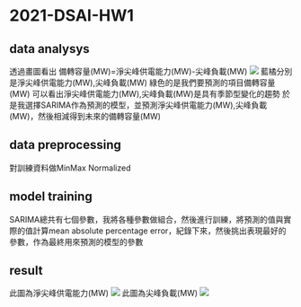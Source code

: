 # 2021-DSAI-HW1

## data analysys
透過畫圖看出 備轉容量(MW)=淨尖峰供電能力(MW)-尖峰負載(MW)
![](https://i.imgur.com/PLgcdWB.png)
藍橘分別是淨尖峰供電能力(MW),尖峰負載(MW)
綠色的是我們要預測的項目備轉容量(MW)
可以看出淨尖峰供電能力(MW),尖峰負載(MW)是具有季節型變化的趨勢
於是我選擇SARIMA作為預測的模型，並預測淨尖峰供電能力(MW),尖峰負載(MW)，然後相減得到未來的備轉容量(MW)

## data preprocessing

對訓練資料做MinMax Normalized

## model training

SARIMA總共有七個參數，我將各種參數做組合，然後進行訓練，將預測的值與實際的值計算mean absolute percentage error，紀錄下來，然後挑出表現最好的參數，作為最終用來預測的模型的參數

## result

此圖為淨尖峰供電能力(MW)
![](https://i.imgur.com/TJTrXHp.png)
此圖為尖峰負載(MW)
![](https://i.imgur.com/FaQL4qE.png)



